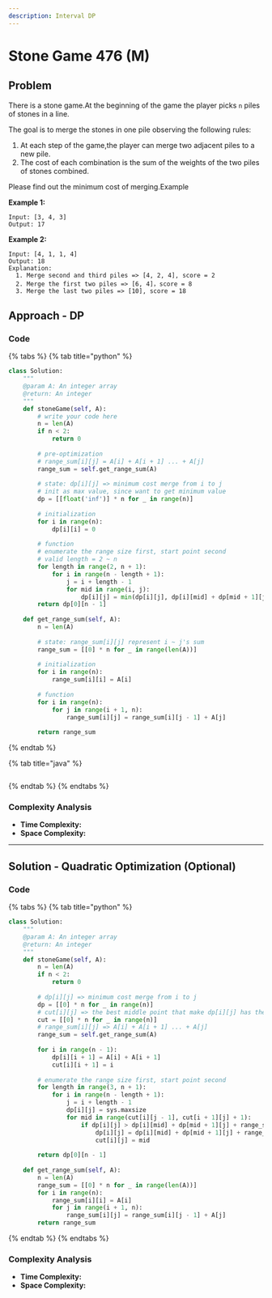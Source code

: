 ```yaml
---
description: Interval DP
---
```


# Stone Game 476 (M)

## Problem

There is a stone game.At the beginning of the game the player picks `n` piles of stones in a line.

The goal is to merge the stones in one pile observing the following rules:

1. At each step of the game,the player can merge two adjacent piles to a new pile.
2. The cost of each combination is the sum of the weights of the two piles of stones combined.

Please find out the minimum cost of merging.Example

**Example 1:**

```
Input: [3, 4, 3]
Output: 17
```

**Example 2:**

```
Input: [4, 1, 1, 4]
Output: 18
Explanation:
  1. Merge second and third piles => [4, 2, 4], score = 2
  2. Merge the first two piles => [6, 4]，score = 8
  3. Merge the last two piles => [10], score = 18
```

## Approach - DP

### Code

{% tabs %}
{% tab title="python" %}
```python
class Solution:
    """
    @param A: An integer array
    @return: An integer
    """
    def stoneGame(self, A):
        # write your code here
        n = len(A)
        if n < 2:
            return 0
        
        # pre-optimization 
        # range_sum[i][j] = A[i] + A[i + 1] ... + A[j]
        range_sum = self.get_range_sum(A)
        
        # state: dp[i][j] => minimum cost merge from i to j
        # init as max value, since want to get minimum value
        dp = [[float('inf')] * n for _ in range(n)]
        
        # initialization 
        for i in range(n):
            dp[i][i] = 0
        
        # function
        # enumerate the range size first, start point second
        # valid length = 2 ~ n
        for length in range(2, n + 1):
            for i in range(n - length + 1):
                j = i + length - 1
                for mid in range(i, j):
                    dp[i][j] = min(dp[i][j], dp[i][mid] + dp[mid + 1][j] + range_sum[i][j])
        return dp[0][n - 1]
    
    def get_range_sum(self, A):
        n = len(A)
        
        # state: range_sum[i][j] represent i ~ j's sum
        range_sum = [[0] * n for _ in range(len(A))]
        
        # initialization
        for i in range(n):
            range_sum[i][i] = A[i]
        
        # function 
        for i in range(n):
            for j in range(i + 1, n):
                range_sum[i][j] = range_sum[i][j - 1] + A[j]
        
        return range_sum
```
{% endtab %}

{% tab title="java" %}
```
```
{% endtab %}
{% endtabs %}

### Complexity Analysis

* **Time Complexity:**
* **Space Complexity:**

****

## Solution - Quadratic Optimization (Optional)

### Code

{% tabs %}
{% tab title="python" %}
```python
class Solution:
    """
    @param A: An integer array
    @return: An integer
    """
    def stoneGame(self, A):
        n = len(A)
        if n < 2:
            return 0
            
        # dp[i][j] => minimum cost merge from i to j
        dp = [[0] * n for _ in range(n)]
        # cut[i][j] => the best middle point that make dp[i][j] has the minimum cost
        cut = [[0] * n for _ in range(n)]
        # range_sum[i][j] => A[i] + A[i + 1] ... + A[j]
        range_sum = self.get_range_sum(A)
        
        for i in range(n - 1):
            dp[i][i + 1] = A[i] + A[i + 1]
            cut[i][i + 1] = i
            
        # enumerate the range size first, start point second
        for length in range(3, n + 1):
            for i in range(n - length + 1):
                j = i + length - 1
                dp[i][j] = sys.maxsize
                for mid in range(cut[i][j - 1], cut[i + 1][j] + 1):
                    if dp[i][j] > dp[i][mid] + dp[mid + 1][j] + range_sum[i][j]:
                        dp[i][j] = dp[i][mid] + dp[mid + 1][j] + range_sum[i][j]
                        cut[i][j] = mid
        
        return dp[0][n - 1]
                    
    def get_range_sum(self, A):
        n = len(A)
        range_sum = [[0] * n for _ in range(len(A))]
        for i in range(n):
            range_sum[i][i] = A[i]
            for j in range(i + 1, n):
                range_sum[i][j] = range_sum[i][j - 1] + A[j]
        return range_sum
```
{% endtab %}
{% endtabs %}

### Complexity Analysis

* **Time Complexity:**
* **Space Complexity:**
